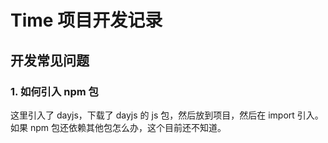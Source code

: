 #  Time 项目开发记录

## 开发常见问题

### 1. 如何引入 npm 包
这里引入了 dayjs，下载了 dayjs 的 js 包，然后放到项目，然后在 import 引入。
如果 npm 包还依赖其他包怎么办，这个目前还不知道。